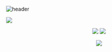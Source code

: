 ![header](https://capsule-render.vercel.app/api?type=waving&height=300&color=gradient&text=holistic&desc=Observability,%20Operations,%20Security%20and%20Reliability&descAlignY=66)


<!--

  <a href="https://github.com/ibudasov/ibudasov/blob/main/Igor_Budasov_CV.pdf">
    <img src="https://img.shields.io/badge/DOWNLOAD CV-A3C1AD?style=for-the-badge&logo=microsoftword&logoColor=000000"/>
  </a>
  &nbsp;
  <a href="https://cal.com/igor-f9isjp/15min">
    <img src="https://img.shields.io/badge/BOOK_A_CALL-BDC9D7?style=for-the-badge&logo=googlemeet&logoColor=000000"/>
  </a>
</p>

-->

<p align="center">
<img src ="https://github-readme-streak-stats.herokuapp.com/?user=ibudasov&theme=solarized-light&hide_border=true&background=FFFFFF00"  style="display: block; margin: auto;">
</p>


<p align="center">
  <img src ="https://github-readme-stats.vercel.app/api?username=ibudasov&show_icons=true&count_private=true&theme=solarized-light&hide_border=true&bg_color=00000000&hide_rank=false"> <img src ="https://github-readme-stats.vercel.app/api/top-langs/?username=ibudasov&layout=compact&hide_border=true&theme=solarized-light&bg_color=00000000&langs_count=8">
</p>

<p align="center">
  <a href="https://hits.seeyoufarm.com"><img src="https://hits.seeyoufarm.com/api/count/incr/badge.svg?url=https%3A%2F%2Fgithub.com%2Flmc999%2Fibudasov&count_bg=%230AC995&title_bg=%23004BF9&icon=&icon_color=%23E7E7E7&title=visitors&edge_flat=false"/></a>
</p>

